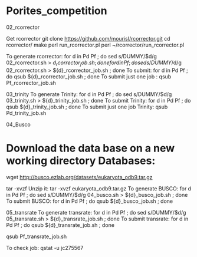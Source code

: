 # Porites_competition

02_rcorrector

Get rcorrector
git clone https://github.com/mourisl/rcorrector.git
cd rcorrector/
make
perl run_rcorrector.pl
perl ~/rcorrector/run_rcorrector.pl

To generate rcorrector:
for d in Pd Pf ; do sed s/DUMMY/$d/g 02_rcorrector.sh > ${d}_rcorrector_job.sh ; done
for d in Pf ; do sed s/DUMMY/$d/g 02_rcorrector.sh > ${d}_rcorrector_job.sh ; done
To submit:
for d in Pd Pf ; do qsub ${d}_rcorrector_job.sh ; done
To submit just one job : qsub Pf_rcorrector_job.sh

03_trinity
To generate Trinity:
for d in Pd Pf ; do sed s/DUMMY/$d/g 03_trinity.sh > ${d}_trinity_job.sh ; done
To submit Trinity:
for d in Pd Pf ; do qsub ${d}_trinity_job.sh ; done
To submit just one job Trinity:
qsub Pd_trinity_job.sh

04_Busco
# Download the data base on a new working directory Databases:
wget http://busco.ezlab.org/datasets/eukaryota_odb9.tar.gz

 tar -xvzf
Unzip it:
tar -xvzf eukaryota_odb9.tar.gz
To generate BUSCO:
for d in Pd Pf ; do sed s/DUMMY/$d/g 04_busco.sh > ${d}_busco_job.sh ; done
To submit BUSCO:
for d in Pd Pf ; do qsub ${d}_busco_job.sh ; done

05_transrate
To generate transrate:
for d in Pd Pf ; do sed s/DUMMY/$d/g 05_transrate.sh > ${d}_transrate_job.sh ; done
To submit transrate:
for d in Pd Pf ; do qsub ${d}_transrate_job.sh ; done

qsub Pf_transrate_job.sh


To check job:
qstat -u jc275567
